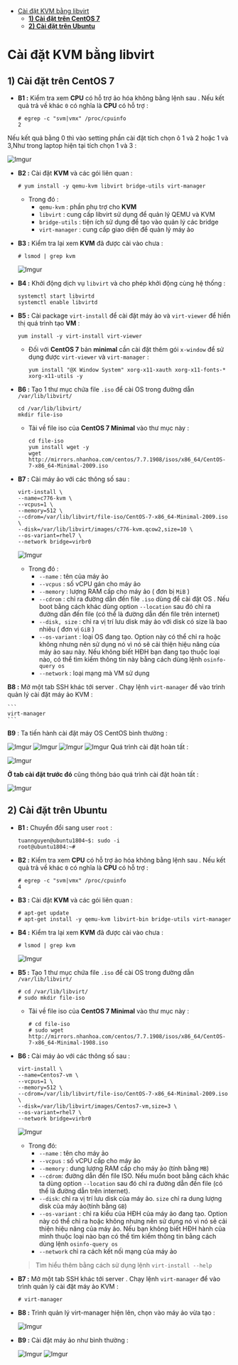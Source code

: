 
- [Cài đặt KVM bằng libvirt](#cài-đặt-kvm-bằng-libvirt)
  - [**1) Cài đặt trên CentOS 7**](#1-cài-đặt-trên-centos-7)
  - [**2) Cài đặt trên Ubuntu**](#2-cài-đặt-trên-ubuntu)
  
# Cài đặt KVM bằng libvirt

## **1) Cài đặt trên CentOS 7**
- **B1 :** Kiểm tra xem **CPU** có hỗ trợ ảo hóa không bằng lệnh sau . Nếu kết quả trả về khác `0` có nghĩa là **CPU** có hỗ trợ :
    ```
    # egrep -c "svm|vmx" /proc/cpuinfo
    2
    ```
Nếu kết quả bằng 0 thì vào setting phần cài đặt tích chọn ô 1 và 2 hoặc 1 và 3,Như trong laptop hiện tại tích chọn 1 và 3  :

![Imgur](https://i.imgur.com/SXDQw9V.png)

- **B2 :** Cài đặt **KVM** và các gói liên quan :
    ```
    # yum install -y qemu-kvm libvirt bridge-utils virt-manager
    ```
    - Trong đó :
        - `qemu-kvm` : phần phụ trợ cho **KVM**
        - `libvirt` : cung cấp libvirt sử dụng để quản lý QEMU và KVM
        - `bridge-utils` : tiện ích sử dụng để tạo vào quản lý các bridge
        - `virt-manager` : cung cấp giao diện để quản lý máy ảo
- **B3 :** Kiểm tra lại xem **KVM** đã được cài vào chưa :
    ```
    # lsmod | grep kvm
    ```
    ![Imgur](https://i.imgur.com/WaIppS9.png)

- **B4 :** Khởi động dịch vụ `libvirt` và cho phép khởi động cùng hệ thống :
    ```
    systemctl start libvirtd
    systemctl enable libvirtd
    ```
- **B5 :** Cài package `virt-install` để cài đặt máy ảo và `virt-viewer` để hiển thị quá trình tạo **VM** :
    ```
    yum install -y virt-install virt-viewer
    ```
    - Đối với **CentOS 7** bản **minimal** cần cài đặt thêm gói `x-window` để sử dụng được `virt-viewer` và `virt-manager` :
        ```
        yum install "@X Window System" xorg-x11-xauth xorg-x11-fonts-* xorg-x11-utils -y
        ```
- **B6 :** Tạo 1 thư mục chứa file `.iso` để cài OS trong đường dẫn `/var/lib/libvirt/`
    ```
    cd /var/lib/libvirt/
    mkdir file-iso
    ```
    - Tải về file iso của **CentOS 7 Minimal** vào thư mục này :
        ```
        cd file-iso
        yum install wget -y
        wget http://mirrors.nhanhoa.com/centos/7.7.1908/isos/x86_64/CentOS-7-x86_64-Minimal-2009.iso
        ```
- **B7 :** Cài máy ảo với các thông số sau :

    ```
    virt-install \
    --name=c776-kvm \
    --vcpus=1 \
    --memory=512 \
    --cdrom=/var/lib/libvirt/file-iso/CentOS-7-x86_64-Minimal-2009.iso \
    --disk=/var/lib/libvirt/images/c776-kvm.qcow2,size=10 \
    --os-variant=rhel7 \
    --network bridge=virbr0
    ```
     ![Imgur](https://i.imgur.com/ZBJo4Yo.png)

    - Trong đó :
        - `--name` :  tên của máy ảo
        - `--vcpus` : số vCPU gán cho máy ảo
        - `--memory` : lượng RAM cấp cho máy ảo ( đơn bị `MiB` )
        - `--cdrom` : chỉ ra đường dẫn đến file `.iso` dùng để cài đặt OS . Nếu boot bằng cách khác dùng option `--location` sau đó chỉ ra đường dẫn đến file (có thể là đường dẫn đến file trên internet)
        - `--disk, size` : chỉ ra vị trí lưu disk máy ảo với disk có size là bao nhiêu ( đơn vị `GiB` )
        - `--os-variant` : loại OS đang tạo. Option này có thể chỉ ra hoặc không nhưng nên sử dụng nó vì nó sẽ cải thiện hiệu năng của máy ảo sau này. Nếu không biết HĐH bạn đang tạo thuộc loại nào, có thể tìm kiếm thông tin này bằng cách dùng lệnh `osinfo-query os`
        - `--network` : loại mạng mà VM sử dụng

**B8 :** Mở một tab SSH khác tới server . Chạy lệnh `virt-manager` để vào trình quản lý cài đặt máy ảo KVM :

    ```
    virt-manager
    ```
**B9** : Ta tiến hành cài đặt máy OS CentOS bình thường :

![Imgur](https://i.imgur.com/o3dFVoU.png)
![Imgur](https://i.imgur.com/9BAgRRs.png)
![Imgur](https://i.imgur.com/AuED87T.png)
![Imgur](https://i.imgur.com/17GoeXD.png)
Quá trình cài đặt hoàn tất :

![Imgur](https://i.imgur.com/VWgIOcP.png)

 **Ở tab cài đặt trước đó** cũng thông báo quá trình cài đặt hoàn tất :

![Imgur](https://i.imgur.com/3cfCm9s.png)


## **2) Cài đặt trên Ubuntu**
- **B1 :** Chuyển đổi sang user `root` :
    ```
    tuannguyen@ubuntu1804~$: sudo -i
    root@ubuntu1804:~#
    ```
- **B2 :** Kiểm tra xem **CPU** có hỗ trợ ảo hóa không bằng lệnh sau . Nếu kết quả trả về khác `0` có nghĩa là **CPU** có hỗ trợ :
    ```
    # egrep -c "svm|vmx" /proc/cpuinfo
    4
    ```
- **B3 :** Cài đặt **KVM** và các gói liên quan :
    ```
    # apt-get update
    # apt-get install -y qemu-kvm libvirt-bin bridge-utils virt-manager
    ```
- **B4 :** Kiểm tra lại xem **KVM** đã được cài vào chưa :
    ```
    # lsmod | grep kvm
    ```
    ![Imgur](https://i.imgur.com/um4c1Ye.png)

- **B5 :** Tạo 1 thư mục chứa file `.iso` để cài OS trong đường dẫn `/var/lib/libvirt/`
    ```
    # cd /var/lib/libvirt/
    # sudo mkdir file-iso
    ```
    - Tải về file iso của **CentOS 7 Minimal** vào thư mục này :
        ```
        # cd file-iso
        # sudo wget http://mirrors.nhanhoa.com/centos/7.7.1908/isos/x86_64/CentOS-7-x86_64-Minimal-1908.iso
        ```
- **B6 :** Cài máy ảo với các thông số sau :
    ```
    virt-install \
    --name=Centos7-vm \
    --vcpus=1 \
    --memory=512 \
    --cdrom=/var/lib/libvirt/file-iso/CentOS-7-x86_64-Minimal-2009.iso \
    --disk=/var/lib/libvirt/images/Centos7-vm,size=3 \
    --os-variant=rhel7 \
    --network bridge=virbr0
    ```
    ![Imgur](https://i.imgur.com/Zg4jQ1k.png)
    - Trong đó:
        - `--name` : tên cho máy ảo
        - `--vcpus` : số vCPU cấp cho máy ảo
        - `--memory` : dung lượng RAM cấp cho máy ảo (tính bằng `MB`)
        - `--cdrom`: đường dẫn đến file ISO. Nếu muốn boot bằng cách khác ta dùng option `--location` sau đó chỉ ra đường dẫn đến file (có thể là đường dẫn trên internet).
        - `--disk`: chỉ ra vị trí lưu disk của máy ảo. `size` chỉ ra dung lượng disk của máy ảo(tính bằng `GB`)
        - `--os-variant` : chỉ ra kiểu của HĐH của máy ảo đang tạo. Option này có thể chỉ ra hoặc không nhưng nên sử dụng nó vì nó sẽ cải thiện hiệu năng của máy ảo. Nếu bạn không biết HĐH hành của mình thuộc loại nào bạn có thể tìm kiếm thông tin bằng cách dùng lệnh `osinfo-query os`
        - `--network` chỉ ra cách kết nối mạng của máy ảo
    > Tìm hiểu thêm bằng cách sử dụng lệnh `virt-install --help`
- **B7 :** Mở một tab SSH khác tới server . Chạy lệnh `virt-manager` để vào trình quản lý cài đặt máy ảo KVM :
    ```
    # virt-manager
    ```
- **B8 :** Trình quản lý virt-manager hiện lên, chọn vào máy ảo vừa tạo :

    ![Imgur](https://i.imgur.com/hufaFfO.png)

- **B9 :** Cài đặt máy ảo như bình thường :

    ![Imgur](https://i.imgur.com/AuED87T.png)
    ![Imgur](https://i.imgur.com/17GoeXD.png)

